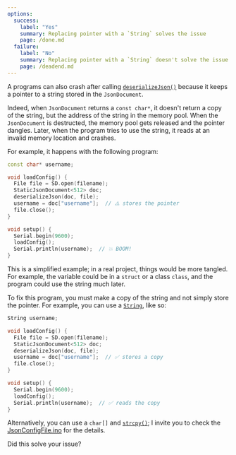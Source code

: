 ```yaml
---
options:
  success:
    label: "Yes"
    summary: Replacing pointer with a `String` solves the issue
    page: /done.md
  failure:
    label: "No"
    summary: Replacing pointer with a `String` doesn't solve the issue
    page: /deadend.md
---
```


A programs can also crash after calling [`deserializeJson()`](/v6/api/json/deserializejson/) because it keeps a pointer to a string stored in the `JsonDocument`.

Indeed, when `JsonDocument` returns a `const char*`, it doesn't return a copy of the string, but the address of the string in the memory pool. When the `JsonDocument` is destructed, the memory pool gets released and the pointer dangles. Later, when the program tries to use the string, it reads at an invalid memory location and crashes.

For example, it happens with the following program:

```c++
const char* username;

void loadConfig() {
  File file = SD.open(filename);
  StaticJsonDocument<512> doc;
  deserializeJson(doc, file);
  username = doc["username"];  // ⚠️ stores the pointer
  file.close();
}

void setup() {
  Serial.begin(9600);
  loadConfig();
  Serial.println(username);  // 💥 BOOM!
}
```

This is a simplified example; in a real project, things would be more tangled. For example, the variable could be in a `struct` or a class `class`, and the program could use the string much later.

To fix this program, you must make a copy of the string and not simply store the pointer. For example, you can use a [`String`](https://www.arduino.cc/reference/en/language/variables/data-types/stringobject/), like so:

```c++
String username;

void loadConfig() {
  File file = SD.open(filename);
  StaticJsonDocument<512> doc;
  deserializeJson(doc, file);
  username = doc["username"];  // ✅ stores a copy
  file.close();
}

void setup() {
  Serial.begin(9600);
  loadConfig();
  Serial.println(username);  // ✅ reads the copy
}
```

Alternatively, you can use a `char[]` and [`strcpy()`](https://en.cppreference.com/w/c/string/byte/strcpy); I invite you to check the [JsonConfigFile.ino](/v6/example/config/) for the details.

Did this solve your issue?
